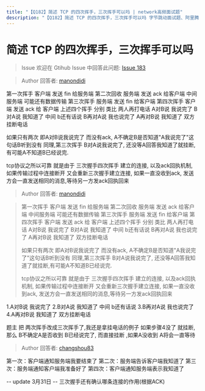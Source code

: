 ```yaml
---
title: "【Q182】简述 TCP 的四次挥手，三次挥手可以吗 | network高频面试题"
description: "【Q182】简述 TCP 的四次挥手，三次挥手可以吗 字节跳动面试题、阿里腾讯面试题、美团小米面试题。"
---
```


# 简述 TCP 的四次挥手，三次挥手可以吗

> Issue
> 欢迎在 Gtihub Issue 中回答此问题: [Issue 183](https://github.com/shfshanyue/Daily-Question/issues/183)

> Author
> 回答者: [manondidi](https://github.com/manondidi)

第一次挥手 客户端 发送 fin 给服务端
第二次回收 服务端 发送 ack 给客户端
中间服务端 可能还有数据传输
第三次挥手 服务端 发送 fin 给客户端
第四次挥手 客户端 发送 ack 给 客户端
上述四个挥手 分别 类比 两人再打电话
A对B说 我说完了
B对A说 我知道了
中间 b还有话说
B再对A说 我也说完了
A再对B说 我知道了
双方挂断电话

如果只有两次 即A对B说我说完了 而没有ack, A不确定B是否知道"A我说完了"这句话B听到没有
同理,第三次挥手 B对A说我说完了, 还没等A回答我知道了就挂断,有可能A不知道B已经说完.

tcp协议之所以可靠 就是由于 三次握手四次挥手 建立的连接, 以及ack回执机制,
如果传输过程中连接断开 又会重新三次握手建立连接, 如果一直没收到ack, 发送方会一直发送相同的消息,等待另一方发ack回执回来

> Author
> 回答者: [manondidi](https://github.com/manondidi)

> 第一次挥手 客户端 发送 fin 给服务端
> 第二次回收 服务端 发送 ack 给客户端
> 中间服务端 可能还有数据传输
> 第三次挥手 服务端 发送 fin 给客户端
> 第四次挥手 客户端 发送 ack 给 客户端
> 上述四个挥手 分别 类比 两人再打电话
> A对B说 我说完了
> B对A说 我知道了
> 中间 b还有话说
> B再对A说 我也说完了
> A再对B说 我知道了
> 双方挂断电话
>
> 如果只有两次 即A对B说我说完了 而没有ack, A不确定B是否知道"A我说完了"这句话B听到没有
> 同理,第三次挥手 B对A说我说完了, 还没等A回答我知道了就挂断,有可能A不知道B已经说完.
>
> tcp协议之所以可靠 就是由于 三次握手四次挥手 建立的连接, 以及ack回执机制,
> 如果传输过程中连接断开 又会重新三次握手建立连接, 如果一直没收到ack, 发送方会一直发送相同的消息,等待另一方发ack回执回来

1.A对B说 我说完了
2.B对A说 我知道了
中间 b还有话说
3.B再对A说 我也说完了
4.A再对B说 我知道了
双方挂断电话

题主 把 两次挥手改成三次挥手了,我还是拿挂电话的例子
如果步骤4没了 就挂断,那么 B不确定A是否收到 B已经说完了, 而直接挂断
,如果A没收到 A将会一直等待

> Author
> 回答者: [changshou83](https://github.com/changshou83)

第一次：客户端通知服务端我要结束了
第二次：服务端告诉客户端我知道了
第三次：服务端通知客户端我准备好了
第四次：客户端通知服务端表示我知道了

-- update 3月31日 --
三次握手还有确认哪条连接的作用(根据ACK)
